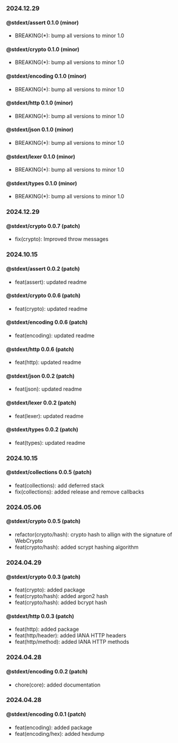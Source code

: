### 2024.12.29

#### @stdext/assert 0.1.0 (minor)

- BREAKING(*): bump all versions to minor 1.0

#### @stdext/crypto 0.1.0 (minor)

- BREAKING(*): bump all versions to minor 1.0

#### @stdext/encoding 0.1.0 (minor)

- BREAKING(*): bump all versions to minor 1.0

#### @stdext/http 0.1.0 (minor)

- BREAKING(*): bump all versions to minor 1.0

#### @stdext/json 0.1.0 (minor)

- BREAKING(*): bump all versions to minor 1.0

#### @stdext/lexer 0.1.0 (minor)

- BREAKING(*): bump all versions to minor 1.0

#### @stdext/types 0.1.0 (minor)

- BREAKING(*): bump all versions to minor 1.0

### 2024.12.29

#### @stdext/crypto 0.0.7 (patch)

- fix(crypto): Improved throw messages

### 2024.10.15

#### @stdext/assert 0.0.2 (patch)

- feat(assert): updated readme

#### @stdext/crypto 0.0.6 (patch)

- feat(crypto): updated readme

#### @stdext/encoding 0.0.6 (patch)

- feat(encoding): updated readme

#### @stdext/http 0.0.6 (patch)

- feat(http): updated readme

#### @stdext/json 0.0.2 (patch)

- feat(json): updated readme

#### @stdext/lexer 0.0.2 (patch)

- feat(lexer): updated readme

#### @stdext/types 0.0.2 (patch)

- feat(types): updated readme

### 2024.10.15

#### @stdext/collections 0.0.5 (patch)

- feat(collections): add deferred stack
- fix(collections): added release and remove callbacks

### 2024.05.06

#### @stdext/crypto 0.0.5 (patch)

- refactor(crypto/hash): crypto hash to allign with the signature of WebCrypto
- feat(crypto/hash): added scrypt hashing algorithm

### 2024.04.29

#### @stdext/crypto 0.0.3 (patch)

- feat(crypto): added package
- feat(crypto/hash): added argon2 hash
- feat(crypto/hash): added bcrypt hash

#### @stdext/http 0.0.3 (patch)

- feat(http): added package
- feat(http/header): added IANA HTTP headers
- feat(http/method): added IANA HTTP methods

### 2024.04.28

#### @stdext/encoding 0.0.2 (patch)

- chore(core): added documentation

### 2024.04.28

#### @stdext/encoding 0.0.1 (patch)

- feat(encoding): added package
- feat(encoding/hex): added hexdump
